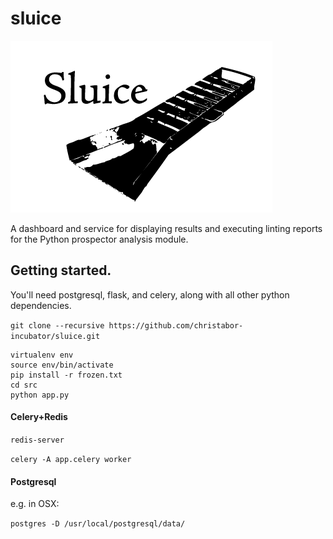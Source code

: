 # sluice

![sluice logo](sluice_logo.png)

A dashboard and service for displaying results and executing linting reports for the Python prospector analysis module.

## Getting started.

You'll need postgresql, flask, and celery, along with all other python dependencies.

`git clone --recursive https://github.com/christabor-incubator/sluice.git`

```shell
virtualenv env
source env/bin/activate
pip install -r frozen.txt
cd src
python app.py
```

#### Celery+Redis

`redis-server`

`celery -A app.celery worker`

#### Postgresql

e.g. in OSX:

`postgres -D /usr/local/postgresql/data/`
